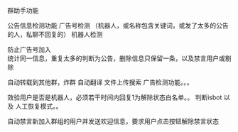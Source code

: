 群助手功能


公告信息检测功能
广告号检测 （机器人，或名称包含关键词，或发了太多的公告的人，私聊不回复的）
机器人检测


防止广告号加入  
统计同一信息，重复太多的判断为公告，删除信息只保留一条，以及禁言用户或剔除

自动转载到其他群，炸群
自动翻译
文件上传搜索
广告检测功能。。。



效验用户是否是机器人，必须若干时间内回复1为解除状态白名单。。
判断isbot 以及 人工恢复模式。。


自动禁言新加入群组的用户并发送欢迎信息，要求用户点击按钮解除禁言状态
